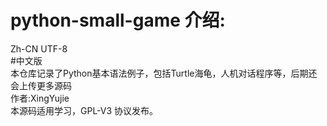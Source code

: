 # python-small-game 介绍:
Zh-CN UTF-8
</br>
#中文版
</br>
本仓库记录了Python基本语法例子，包括Turtle海龟，人机对话程序等，后期还会上传更多源码
</br>
作者:XingYujie
</br>
本源码适用学习，GPL-V3 协议发布。
